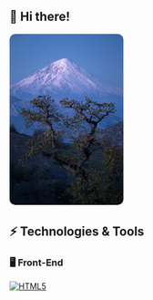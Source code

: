 ## 👋 Hi there!

<!-- تصویر پروفایل -->
<img src="photo_2024-07-03_16-15-51.jpg" alt="My Photo" width="200" style="border-radius:10px;">

## ⚡️ Technologies & Tools

### 🖥️ Front-End  
[![HTML5](https://img.shields.io/badge/HTML5-E34F26?logo=html5&logoColor=white&style=flat-square)](https://developer.mozilla.org/en-US/docs/Web/HTML)

